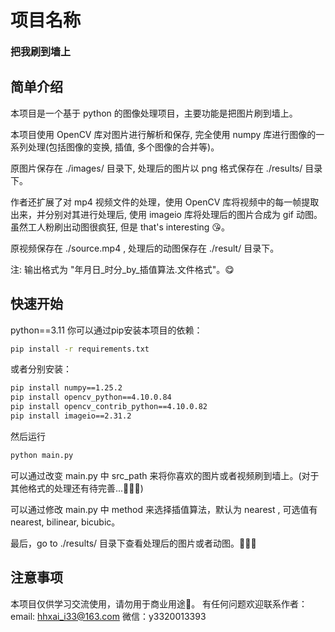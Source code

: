 # 项目名称  
  
<strong style="font-size:16px">把我刷到墙上</strong> 

## 简单介绍  
  
本项目是一个基于 python 的图像处理项目，主要功能是把图片刷到墙上。

本项目使用 OpenCV 库对图片进行解析和保存, 完全使用 numpy 库进行图像的一系列处理(包括图像的变换, 插值, 多个图像的合并等)。

原图片保存在 ./images/ 目录下, 处理后的图片以 png 格式保存在 ./results/ 目录下。

作者还扩展了对 mp4 视频文件的处理，使用 OpenCV 库将视频中的每一帧提取出来，并分别对其进行处理后, 使用 imageio 库将处理后的图片合成为 gif 动图。虽然工人粉刷出动图很疯狂, 但是 that's interesting 😘。

原视频保存在 ./source.mp4 , 处理后的动图保存在 ./result/ 目录下。

注: 输出格式为 "年月日_时分_by_插值算法.文件格式"。😋
  
## 快速开始  
  
python==3.11 你可以通过pip安装本项目的依赖：  
  
```bash  
pip install -r requirements.txt  
```  
或者分别安装：  

```bash  
pip install numpy==1.25.2
pip install opencv_python==4.10.0.84 
pip install opencv_contrib_python==4.10.0.82
pip install imageio==2.31.2
```    
  
然后运行  
  
```bash  
python main.py  
```  

可以通过改变 main.py 中 src_path 来将你喜欢的图片或者视频刷到墙上。(对于其他格式的处理还有待完善...🥲🥲🥲)

可以通过修改 main.py 中 method 来选择插值算法，默认为 nearest , 可选值有 nearest, bilinear, bicubic。

最后，go to ./results/ 目录下查看处理后的图片或者动图。🎉🎉🎉

## 注意事项  
  
本项目仅供学习交流使用，请勿用于商业用途🚫。
有任何问题欢迎联系作者：email: <EMAIL>hhxai_i33@163.com
 微信：y3320013393
